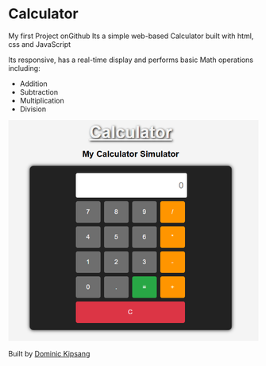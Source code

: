 # Calculator
My first Project onGithub
Its a simple web-based Calculator built with html, css and JavaScript

Its responsive, has a real-time display and performs basic Math operations including:
- Addition
- Subtraction
- Multiplication
- Division

![Calculator Screenshot](Image/CalcSnap.png)

Built by [Dominic Kipsang](https://github.com/Dominic-developer)
